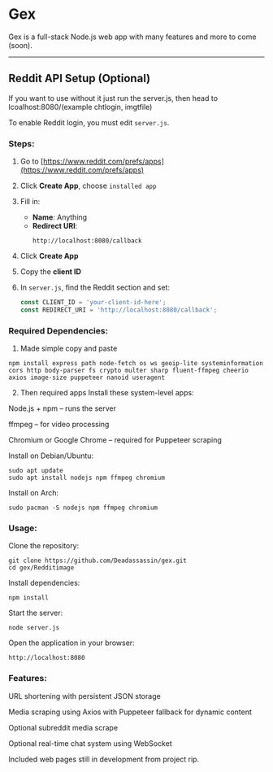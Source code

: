 # Gex

Gex is a full-stack Node.js web app with many features and more to come (soon).

---

## Reddit API Setup (Optional)

If you want to use without it just run the server.js, then head to lcoalhost:8080/(example chtlogin, imgtfile)

To enable Reddit login, you must edit `server.js`.

### Steps:

1. Go to [https://www.reddit.com/prefs/apps](https://www.reddit.com/prefs/apps)

2. Click **Create App**, choose `installed app`

3. Fill in:
   - **Name**: Anything
   - **Redirect URI**:  
     ```
     http://localhost:8080/callback
     ```

4. Click **Create App**

5. Copy the **client ID**

6. In `server.js`, find the Reddit section and set:
   ```js
   const CLIENT_ID = 'your-client-id-here';
   const REDIRECT_URI = 'http://localhost:8080/callback';
### Required Dependencies:
1. Made simple copy and paste
```
npm install express path node-fetch os ws geoip-lite systeminformation cors http body-parser fs crypto multer sharp fluent-ffmpeg cheerio axios image-size puppeteer nanoid useragent
```
2. Then required apps
Install these system-level apps:

Node.js + npm – runs the server

ffmpeg – for video processing

Chromium or Google Chrome – required for Puppeteer scraping

Install on Debian/Ubuntu:
```
sudo apt update
sudo apt install nodejs npm ffmpeg chromium
```
Install on Arch:
```
sudo pacman -S nodejs npm ffmpeg chromium
```
### Usage:
Clone the repository:
```
git clone https://github.com/Deadassassin/gex.git
cd gex/Redditimage
```
Install dependencies:
```
npm install
```
Start the server:
```
node server.js
```
Open the application in your browser:
```
http://localhost:8080
```
### Features:
URL shortening with persistent JSON storage

Media scraping using Axios with Puppeteer fallback for dynamic content

Optional subreddit media scrape

Optional real-time chat system using WebSocket

Included web pages still in development from project rip.
